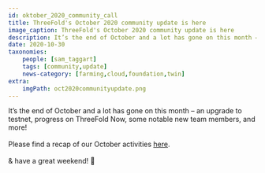 ```yaml
---
id: oktober_2020_community_call
title: ThreeFold's October 2020 community update is here
image_caption: ThreeFold's October 2020 community update is here
description: It’s the end of October and a lot has gone on this month – an upgrade to testnet, progress on ThreeFold Now, some notable new team members, and more! Find the link to the full update within!
date: 2020-10-30
taxonomies:
    people: [sam_taggart]
    tags: [community,update]
    news-category: [farming,cloud,foundation,twin]
extra:
    imgPath: oct2020communityupdate.png
---
```


It’s the end of October and a lot has gone on this month – an upgrade to testnet, progress on ThreeFold Now, some notable new team members, and more!
<br/>
<br/>
Please find a recap of our October activities [here](https://library.threefold.me/info/tfgrid/#/threefold_update_oct2020).
<br/>
<br/>
& have a great weekend! 🎃
